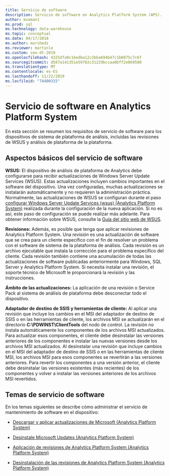 ```yaml
---
title: Servicio de software
description: Servicio de software en Analytics Platform System (APS).
author: mzaman1
ms.prod: sql
ms.technology: data-warehouse
ms.topic: conceptual
ms.date: 04/17/2018
ms.author: murshedz
ms.reviewer: martinle
ms.custom: seo-dt-2019
ms.openlocfilehash: 4325dfa9c16edba12c2bba694b47c1b0875c7c6f
ms.sourcegitcommit: d587a141351e59782c31229bccaa0bff2e869580
ms.translationtype: MT
ms.contentlocale: es-ES
ms.lasthandoff: 11/22/2019
ms.locfileid: "74400315"
---
```

# <a name="software-servicing-in-analytics-platform-system"></a>Servicio de software en Analytics Platform System
En esta sección se resumen los requisitos de servicio de software para los dispositivos de sistema de plataforma de análisis, incluidas las revisiones de WSUS y análisis de plataforma de la plataforma.  
  
## <a name="Basics"></a>Aspectos básicos del servicio de software  
**WSUS:** El dispositivo de análisis de plataforma de Analytics debe configurarse para recibir actualizaciones de Windows Server Update Services (WSUS). Estas actualizaciones incluyen cambios importantes en el software del dispositivo. Una vez configuradas, muchas actualizaciones se instalarán automáticamente y no requieren la administración práctica. Normalmente, las actualizaciones de WSUS se configuran durante el paso [configurar Windows Server Update Services &#40;wsus&#41; &#40;Analytics Platform System&#41;](configure-windows-server-update-services-wsus.md) realizada durante la configuración de la nueva aplicación. Si no es así, este paso de configuración se puede realizar más adelante. Para obtener información sobre WSUS, consulte la [Guía del sitio web de WSUS](https://go.microsoft.com/fwlink/?LinkId=202417).  
  
**Revisiones:** Además, es posible que tenga que aplicar revisiones de Analytics Platform System. Una *revisión* es una actualización de software que se crea para un cliente específico con el fin de resolver un problema con el software de sistema de la plataforma de análisis. Cada revisión es un archivo ejecutable que instala la corrección para el problema específico del cliente. Cada revisión también contiene una acumulación de todas las actualizaciones de software publicadas anteriormente para Windows, SQL Server y Analytics Platform System. Si necesita instalar una revisión, el soporte técnico de Microsoft le proporcionará la revisión y las instrucciones.  
  
**Ámbito de las actualizaciones:** La aplicación de una revisión o Service Pack al sistema de análisis de plataforma debe desconectar todo el dispositivo.  
  
**Adaptador de destino de SSIS y herramientas de cliente:** Al aplicar una revisión que incluye los cambios en el MSI del adaptador de destino de SSIS o en las herramientas de cliente, los archivos MSI se actualizarán en el directorio **C:\PDWINST\ClientTools** del nodo de control. La revisión no instala automáticamente los componentes de los archivos MSI actualizados. Para actualizar esos componentes, el cliente debe desinstalar las versiones anteriores de los componentes e instalar las nuevas versiones desde los archivos MSI actualizados. Al desinstalar una revisión que incluye cambios en el MSI del adaptador de destino de SSIS o en las herramientas de cliente MSI, los archivos MSI para esos componentes se revertirán a las versiones anteriores. Para revertir los componentes a una versión anterior, el cliente debe desinstalar las versiones existentes (más recientes) de los componentes y volver a instalar las versiones anteriores de los archivos MSI revertidos.  
  
## <a name="software-servicing-topics"></a>Temas de servicio de software  
En los temas siguientes se describe cómo administrar el servicio de mantenimiento de software en el dispositivo:  
  
-   [Descargar y aplicar actualizaciones de Microsoft &#40;Analytics Platform System&#41;](download-and-apply-microsoft-updates.md)  
  
-   [Desinstale Microsoft Updates &#40;Analytics Platform System&#41;](uninstall-microsoft-updates.md)  
  
-   [Aplicación de revisiones de Analytics Platform System &#40;Analytics Platform System&#41;](apply-analytics-platform-system-hotfixes.md)  
  
-   [Desinstalación de las revisiones de Analytics Platform System &#40;Analytics Platform System&#41;](uninstall-analytics-platform-system-hotfixes.md)  
  
<!-- MISSING LINKS ## See Also  
[Common Metadata Query Examples &#40;SQL Server PDW&#41;](../sqlpdw/common-metadata-query-examples-sql-server-pdw.md)  -->  
  
